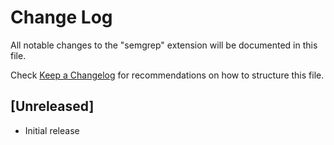 # Change Log

All notable changes to the "semgrep" extension will be documented in this file.

Check [Keep a Changelog](http://keepachangelog.com/) for recommendations on how to structure this file.

## [Unreleased]

- Initial release